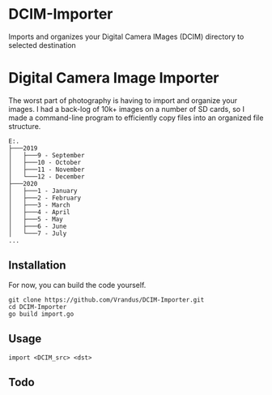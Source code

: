 # DCIM-Importer
Imports and organizes your Digital Camera IMages (DCIM) directory to selected destination
# Digital Camera Image Importer
The worst part of photography is having to import and organize your images. I had a back-log of 10k+ images on a number of SD cards, so I made a command-line program to efficiently copy files into an organized file structure. 

```
E:.
├───2019
│   ├───9 - September
│   ├───10 - October
│   ├───11 - November
│   └───12 - December
├───2020
│   ├───1 - January
│   ├───2 - February
│   ├───3 - March
│   ├───4 - April
│   ├───5 - May
│   ├───6 - June
│   └───7 - July
...
```
## Installation
For now, you can build the code yourself.
```
git clone https://github.com/Vrandus/DCIM-Importer.git
cd DCIM-Importer
go build import.go
```
## Usage
```
import <DCIM_src> <dst>
```
## Todo
